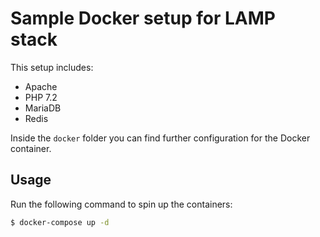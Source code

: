 # Sample Docker setup for LAMP stack

This setup includes:

* Apache
* PHP 7.2
* MariaDB
* Redis

Inside the `docker` folder you can find further configuration for the Docker container.

## Usage

Run the following command to spin up the containers:
 
```bash
$ docker-compose up -d
```
